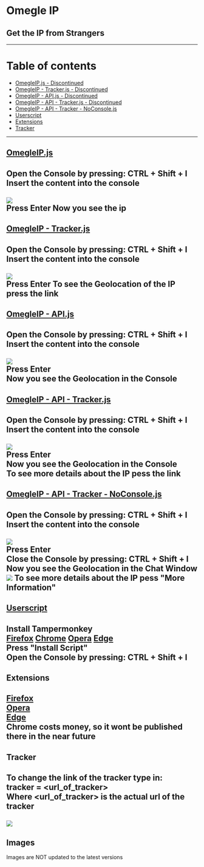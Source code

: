 # Omegle IP
## Get the IP from Strangers
---
Table of contents
=================

<!--ts-->
   * [OmegleIP.js - Discontinued](#omegleipjs)
   * [OmegleIP - Tracker.js - Discontinued](#omegleip---trackerjs)
   * [OmegleIP - API.js - Discontinued](#omegleip---apijs)
   * [OmegleIP - API - Tracker.js - Discontinued](#omegleip---api---trackerjs)
   * [OmegleIP - API - Tracker - NoConsole.js](#omegleip---api---tracker---noconsolejs)
   * [Userscript](#userscript)
   * [Extensions](#extensions)
   * [Tracker](#tracker)
<!--te-->
---
## [OmegleIP.js](https://raw.githubusercontent.com/kaaaxcreators/omegleip/master/OmegleIP.js)
Open the Console by pressing: **CTRL + Shift + I**  
Insert the content into the console<br><br>
![](https://i.imgur.com/2IZJCzq.png)  
Press **Enter**
Now you see the ip
---
## [OmegleIP - Tracker.js](https://raw.githubusercontent.com/kaaaxcreators/omegleip/master/OmegleIP%20-%20Tracker.js)
Open the Console by pressing: **CTRL + Shift + I**  
Insert the content into the console<br><br>
![](https://i.imgur.com/2CcP4pi.png)  
Press **Enter**
To see the Geolocation of the IP press the link
---
## [OmegleIP - API.js](https://raw.githubusercontent.com/kaaax0815/omegleip/master/OmegleIP%20-%20API.js)
Open the Console by pressing: **CTRL + Shift + I**  
Insert the content into the console<br><br>
![](https://i.imgur.com/FF4xrW0.png)  
Press **Enter**  
Now you see the Geolocation in the Console
---
## [OmegleIP - API - Tracker.js](https://raw.githubusercontent.com/kaaax0815/omegleip/master/OmegleIP%20-%20API%20-%20Tracker.js)
Open the Console by pressing: **CTRL + Shift + I**
Insert the content into the console<br><br>
![](https://i.imgur.com/TD69zFq.png)  
Press **Enter**    
Now you see the Geolocation in the Console  
To see more details about the IP pess the link
---
## [OmegleIP - API - Tracker - NoConsole.js](https://raw.githubusercontent.com/kaaaxcreators/omegleip/master/OmegleIP%20-%20API%20-%20Tracker%20-%20NoConsole.js)
Open the Console by pressing: **CTRL + Shift + I**
Insert the content into the console<br><br>
![](https://i.imgur.com/TD69zFq.png)  
Press **Enter**    
Close the Console by pressing: **CTRL + Shift + I**  
Now you see the Geolocation in the Chat Window
![](https://i.imgur.com/xg4GLzd.png)
To see more details about the IP pess "More Information"
---
## [Userscript](https://greasyfork.org/de/scripts/410842-omegle-ip)
Install Tampermonkey  
[Firefox](https://addons.mozilla.org/de/firefox/addon/tampermonkey/)
[Chrome](https://chrome.google.com/webstore/detail/tampermonkey/dhdgffkkebhmkfjojejmpbldmpobfkfo?hl=de)
[Opera](https://addons.opera.com/de/extensions/details/tampermonkey-beta/)
[Edge](https://microsoftedge.microsoft.com/addons/detail/tampermonkey/iikmkjmpaadaobahmlepeloendndfp)  
Press "Install Script"  
Open the Console by pressing: **CTRL + Shift + I**
---
## Extensions
[Firefox](https://addons.mozilla.org/de/firefox/addon/omegle-ip/)  
[Opera](https://addons.opera.com/de/extensions/details/omegle-ip/)  
[Edge](https://microsoftedge.microsoft.com/addons/detail/omegle-ip/dfiedbgblldfoipmbnpikkamljjdjbbb)  
Chrome costs money, so it wont be published there in the near future  
---
## Tracker
To change the link of the tracker type in:  
tracker = <url_of_tracker>  
Where <url_of_tracker> is the actual url of the tracker<br><br>
![](https://i.imgur.com/ljtlSTH.png)
---
## Images
Images are NOT updated to the latest versions
